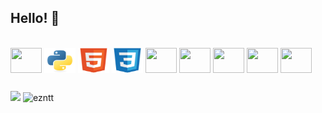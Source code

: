 ## Hello! 👋

<div style="display: inline_block"><br>
  <img align="center" height="40" width="50" src="https://upload.wikimedia.org/wikipedia/commons/f/f1/Icons8_flat_linux.svg">
  <img align="center" height="40" width="50" src="https://raw.githubusercontent.com/devicons/devicon/master/icons/python/python-original.svg">
  <img align="center" height="40" width="50" src="https://raw.githubusercontent.com/devicons/devicon/master/icons/html5/html5-original.svg">
  <img align="center" height="40" width="50" src="https://raw.githubusercontent.com/devicons/devicon/master/icons/css3/css3-original.svg">
  <img align="center" height="40" width="50" src="https://raw.githubusercontent.com/jmnote/z-icons/master/svg/javascript.svg">
  <img align="center" height="40" width="50" src="https://cdn.jsdelivr.net/gh/devicons/devicon/icons/git/git-original.svg">
  <img align="center" height="40" width="50" src="https://raw.githubusercontent.com/jmnote/z-icons/master/svg/java.svg">
  <img align="center" height="40" width="50" src="https://cdn.jsdelivr.net/gh/devicons/devicon/icons/mysql/mysql-original-wordmark.svg">
  <img align="center" height="40" width="50" src="https://cdn-icons-png.flaticon.com/512/530/530109.png">
  

 
 ##
  

 <div>
  <a href = "mailto:ezanetta.ufsc@gmail.com"><img src="https://img.shields.io/badge/-Gmail-%23333?style=for-the-badge&logo=gmail&logoColor=red" target="_blank"></a>
  <img src="https://komarev.com/ghpvc/?username=ezntt&color=red" alt="ezntt"/> 
   
</div>
